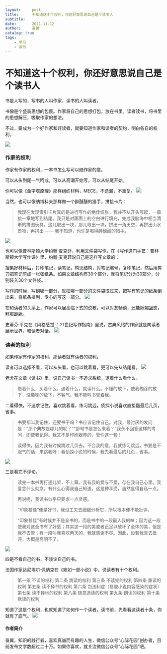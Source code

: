 ```yaml
---
layout:     post
title:      不知道这十个权利，你还好意思说自己是个读书人
subtitle:   
date:       2021-11-12
author:     奋翼
catalog: true
tags:
    - 学习
    - 读书
---
```


#  不知道这十个权利，你还好意思说自己是个读书人

书是人写的，写书的人叫作家，读书的人叫读者。

书像是个盛装思想的包裹。作家将自己的思想打包，放在书里。读者读书，将书里的思想解压，吸取作家的想法。

不过，要成为一个好作家和好读者，就要知道作家和读者的契约，明白各自的权利。

![](https://upload-images.jianshu.io/upload_images/64046-219454690672bc9f.jpg?imageMogr2/auto-orient/strip%7CimageView2/2/w/1240)


### 作家的权利

作家有作家的权利，一本书怎么写可以随作家的意。

可以从头到尾一气呵成，可以从高潮开始写，可以从结尾开始。

你可以像《金字塔原理》那样组织材料，MECE，不遗漏，不重复。
![](https://upload-images.jianshu.io/upload_images/64046-9caf9ec57a943e0b.jpg?imageMogr2/auto-orient/strip%7CimageView2/2/w/1240)

当然，也可以像纳博科夫那样做一个醉醺醺的猎手，拼接卡片：

>我现在发现索引卡片真的是进行写作的绝佳纸张，我并不从开头写起，一章接一章地写到结尾。我只是对画面上的空白进行填充，完成我脑海中相当清晰的拼图玩具，这儿取出一块，那儿取出一块，拼出一角天空，再拼出山水景物，再拼出 —— 我不知道，也许是喝得醉醺醺的猎手。

![](https://upload-images.jianshu.io/upload_images/64046-1e7f3bae20fb0af8.jpg?imageMogr2/auto-orient/strip%7CimageView2/2/w/1240)

也可以像普林斯顿大学约翰·麦克菲，利用文件袋写作。在《写作这门手艺：普林斯顿大学写作课》里，约翰·麦克菲说自己是这样写文章的：

搜集好材料后，打印笔记，读笔记，构思结构，对笔记编号，复印笔记，然后用剪刀把笔记剪成一张张纸条。如果文章结构有30个部分，就将笔记分为30部分，分别装入30个文件袋。

写作的时候，写到哪一部分，就把哪一部分的文件袋取过来，把写有笔记的纸条倒出来，将纸条排列，专心的写这一部分。
![](https://upload-images.jianshu.io/upload_images/64046-e5bb451bfefe8e7b.jpg?imageMogr2/auto-orient/strip%7CimageView2/2/w/1240)

在和读者的关系上，作家可以居高临下式的说教，可以对友畅谈，还能妖媚蛊惑，拜服跪舔。

史蒂芬·平克在《风格感觉 ：21世纪写作指南》里说，古典风格的作家就是向读者展示世界，和读者对话。
![](https://upload-images.jianshu.io/upload_images/64046-8ce00a30698763d3.jpg?imageMogr2/auto-orient/strip%7CimageView2/2/w/1240)

### 读者的权利

如果作家有作家的权利，那读者就有读者的权利。

读者可以选择不看，可以从头看，也可以跳着看，更可以先从结尾看。
![](https://upload-images.jianshu.io/upload_images/64046-396adc90f137a2cd.jpg?imageMogr2/auto-orient/strip%7CimageView2/2/w/1240)

老舍在文章《读书》里，说自己读书一不追求系统，逮着什么看什么。

>借着什么，买着什么，遇着什么，就读什么。不懂的放下，使我糊涂的放下，没趣味的放下，不客气。我不能叫书管着我。

二看得快，不追求记住。喜欢跳着看，练习跳远，侦探小说喜欢直接翻最后几页，省事。

>书要都叫我记住，还要书干吗？书应该记住自己。对我，最讨厌的发问是：“那个典故是哪儿的呢？”“那句书是怎么来着？”我永不回答这样的考问，即使我记得。我又不是印刷器养的，管你这一套！ 
>
>读得快，因为我有时候跳过几页去。不合我的意，我就练习跳远。书要是不服气的话，来跳我呀！看侦探小说的时候，我先看最后的几页，省事。 


![](https://upload-images.jianshu.io/upload_images/64046-0e7636ab8675ee91.jpg?imageMogr2/auto-orient/strip%7CimageView2/2/w/1240)

三是看完不评论。

>读完一本书再打通儿架，不上算。我有我的爱与不爱，存在我自己心里。我爱念什么就念，有什么心得我自己知道，这是种享受，虽然显得自私一点。
>
>再说呢，我读书似乎只要求一点灵感。
>
>“印象甚佳”便是好书，我没工夫去细细分析它，所以根本便不能批评。
>
>“印象甚佳”有时候并不是全书的，而是书中的一段最入我的味；因为这一段使我对这全书有了好感；其实这一段的美或者正足以破坏了全体的美，但是我不去管；有一段叫我喜欢两天的，我就感谢不尽。因此，设若我真去批评，大概是高明不了。 

![](https://upload-images.jianshu.io/upload_images/64046-17e6ee472f8ba194.jpg?imageMogr2/auto-orient/strip%7CimageView2/2/w/1240)

四是不看自己的书，不谈论自己的书。

法国作家达尼埃尔·佩纳克在《宛如一部小说》中，说读者有十个权利。

> 第一条 不读的权利
> 第二条 跳读的权利
> 第三条 不读完的权利
> 第四条 重读的权利
> 第五条 读不择书的权利
> 第六条 包法利症（易被小说内容感染的症状）
> 第七条 读不择地的权利
> 第八条 随意选读的权利
> 第九条 朗读的权利
> 第十条 默读的权利

知道了这是个权利，也就知道了如何作一个读者。读书前，先看看这读者十条，你就有了底气。
![](https://upload-images.jianshu.io/upload_images/64046-15028bd701e07ee5.jpg?imageMogr2/auto-orient/strip%7CimageView2/2/w/1240)

#### 作者简介
奋翼，知识的践行者，喜欢真诚而有趣的人生，微信公众号“心际花园”创办者，目前发布文字数超过二十万。如果你喜欢，就关注微信公众号“心际花园”吧。



